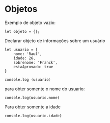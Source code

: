 # Objetos

Exemplo de objeto vazio:
```
let objeto = {};
```
Declarar objeto de informações sobre um usuário
```
let usuario = {
    nome: 'Raul',
    idade: 26,
    sobrenome: 'Franck',
    estaAprovado: true
}

console.log (usuario)
```
para obter somente o nome do usuario:
```
console.log(usuario.nome)
```
Para obter somente a idade 
```
console.log(usuario.idade)
```
